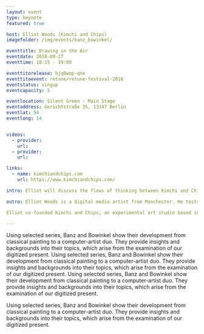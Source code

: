```yaml
---
layout: event
type: keynote
featured: true

host: Elliot Woods (Kimchi and Chips)
imagefolder: /img/events/banz_bowinkel/

eventtitle: Drawing in the Air
eventdate: 2018-09-27
eventtime: 18:15 - 19:00

eventtitorelease: hjq0wop-qne
eventtitoevent: retune/retune-festival-2018
eventstatus: singup
eventcapacity: 5

eventlocation: Silent Green - Main Stage
eventaddress: Gerichtstraße 35, 13347 Berlin
eventlat: 54
eventlong: 14


videos:
  - provider: 
    url: 
  - provider: 
    url: 

links:
  - name: kimchiandchips.com
    url: https://www.kimchiandchips.com/

intro: Elliot will discuss the flows of thinking between Kimchi and Chips artworks including their series Drawing in the Air. The talk will visit how artworks can attempt to present phenomena which highlight gaps in the paradigms of the viewer, and that by highlighting this incompleteness, the viewer is invited to rebuild their own reality paradigms. This journey will feature past works of the studio and art pieces currently under development and the methods behind them. These artworks draw physical ghosts into space and time, materialise second moons in the sky and bring the sun down to earth.

outro: Elliot Woods is a digital media artist from Manchester. He tests possible futures between humans and visual design technologies (e.g. cameras, projectors, computation). He is known for being the first to 3D calibrate a Kinect to a video projector, for creating monumental scale light field projections, for drawing a volumetric image of the sun out of sunlight, and for releasing approximately 200 open source creative tools and libraries.

Elliot co-founded Kimchi and Chips, an experimental art studio based in Seoul with Mimi Son which creates public artworks that uncover new technical and aesthetic territory. Here he applies his past studies in physics to produce palpable phenomena from abstract domains.

---
```


Using selected series, Banz and Bowinkel show their development from classical painting to a computer-artist duo. They provide insights and backgrounds into their topics, which arise from the examination of our digitized present.
Using selected series, Banz and Bowinkel show their development from classical painting to a computer-artist duo. They provide insights and backgrounds into their topics, which arise from the examination of our digitized present.
Using selected series, Banz and Bowinkel show their development from classical painting to a computer-artist duo. They provide insights and backgrounds into their topics, which arise from the examination of our digitized present.

Using selected series, Banz and Bowinkel show their development from classical painting to a computer-artist duo. They provide insights and backgrounds into their topics, which arise from the examination of our digitized present.
